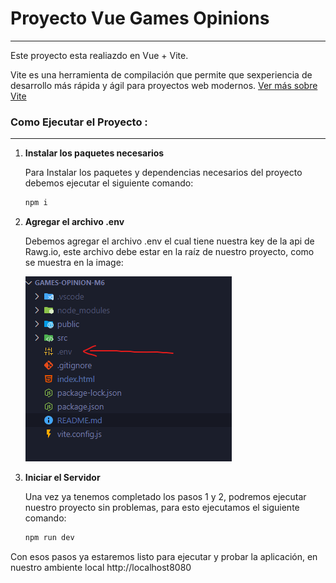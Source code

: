 # Proyecto Vue Games Opinions

---

Este proyecto esta realiazdo en Vue + Vite.

Vite es una herramienta de compilación que permite que sexperiencia de desarrollo más rápida y ágil para proyectos web modernos. [Ver más sobre Vite](https://es.vite.dev/guide/#descripcion-general)

### Como Ejecutar el Proyecto :

---

1. **Instalar los paquetes necesarios**

   Para Instalar los paquetes y dependencias necesarios del proyecto debemos ejecutar el siguiente comando:

   ```bash
   npm i
   ```

2. **Agregar el archivo .env**

   Debemos agregar el archivo .env el cual tiene nuestra key de la api de Rawg.io, este archivo debe estar en la raíz de nuestro proyecto, como se muestra en la image:

   ![alt text](image.png)

3. **Iniciar el Servidor**

   Una vez ya tenemos completado los pasos 1 y 2, podremos ejecutar nuestro proyecto sin problemas, para esto ejecutamos el siguiente comando:

   ```bash
   npm run dev
   ```

Con esos pasos ya estaremos listo para ejecutar y probar la aplicación, en nuestro ambiente local http://localhost8080
